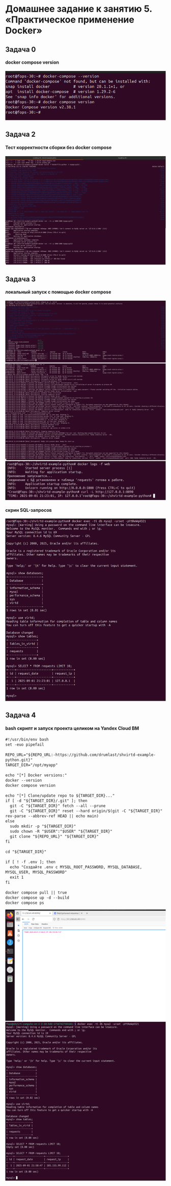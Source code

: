 # Домашнее задание к занятию 5. «Практическое применение Docker»


## Задача 0

#### docker compose version
![docker compose version](img/1.png)


## Задача 2

#### Тест корректности сборки без docker compose
![сборка без ошибок](img/2.png)

## Задача 3

#### локальный запуск с помощью docker compose
![text](img/3.png)
![text](img/4.png)
![text](img/5.png)
#### скрин SQL-запросов
![text](img/6.png)

## Задача 4

#### bash скрипт и запуск проекта целиком на Yandex Cloud ВМ
```
#!/usr/bin/env bash
set -euo pipefail

REPO_URL="${REPO_URL:-https://github.com/drumlast/shvirtd-example-python.git}"
TARGET_DIR="/opt/myapp"

echo "[*] Docker versions:"
docker --version
docker compose version

echo "[*] Clone/update repo to ${TARGET_DIR}..."
if [ -d "${TARGET_DIR}/.git" ]; then
  git -C "${TARGET_DIR}" fetch --all --prune
  git -C "${TARGET_DIR}" reset --hard origin/$(git -C "${TARGET_DIR}" rev-parse --abbrev-ref HEAD || echo main)
else
  sudo mkdir -p "${TARGET_DIR}"
  sudo chown -R "$USER":"$USER" "${TARGET_DIR}"
  git clone "${REPO_URL}" "${TARGET_DIR}"
fi

cd "${TARGET_DIR}"

if [ ! -f .env ]; then
  echo "Создайте .env с MYSQL_ROOT_PASSWORD, MYSQL_DATABASE, MYSQL_USER, MYSQL_PASSWORD"
  exit 1
fi

docker compose pull || true
docker compose up -d --build
docker compose ps
```

![text](img/7.png)
![text](img/8.png)